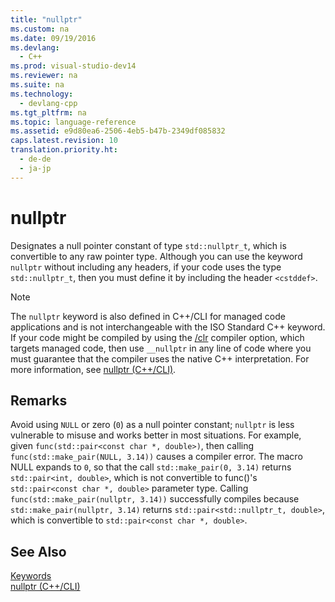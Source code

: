 ```yaml
---
title: "nullptr"
ms.custom: na
ms.date: 09/19/2016
ms.devlang: 
  - C++
ms.prod: visual-studio-dev14
ms.reviewer: na
ms.suite: na
ms.technology: 
  - devlang-cpp
ms.tgt_pltfrm: na
ms.topic: language-reference
ms.assetid: e9d80ea6-2506-4eb5-b47b-2349df085832
caps.latest.revision: 10
translation.priority.ht: 
  - de-de
  - ja-jp
---
```

# nullptr
Designates a null pointer constant of type `std::nullptr_t`, which is convertible to any raw pointer type.  Although you can use the keyword `nullptr` without including any headers, if your code uses the type `std::nullptr_t`, then you must define it by including the header `<cstddef>`.  
  
> [!NOTE]
>  The `nullptr` keyword is also defined in C++/CLI for managed code applications and is not interchangeable with the ISO Standard C++ keyword. If your code might be compiled by using the [/clr](../Topic/-clr%20\(Common%20Language%20Runtime%20Compilation\).md) compiler option, which targets managed code, then use `__nullptr` in any line of code where you must guarantee that the compiler uses the native C++ interpretation. For more information, see [nullptr (C++/CLI)](../vs140/nullptr---C---Component-Extensions-.md).  
  
## Remarks  
 Avoid using `NULL` or zero (`0`) as a null pointer constant; `nullptr` is less vulnerable to misuse and works better in most situations.  For example, given `func(std::pair<const char *, double>)`, then calling `func(std::make_pair(NULL, 3.14))` causes a compiler error.  The macro NULL expands to `0`, so that the call `std::make_pair(0, 3.14)` returns `std::pair<int, double>`, which is not convertible to func()'s `std::pair<const char *, double>` parameter type.  Calling `func(std::make_pair(nullptr, 3.14))` successfully compiles because `std::make_pair(nullptr, 3.14)` returns `std::pair<std::nullptr_t, double>`, which is convertible to `std::pair<const char *, double>`.  
  
## See Also  
 [Keywords](../vs140/Keywords--C---.md)   
 [nullptr (C++/CLI)](../vs140/nullptr---C---Component-Extensions-.md)